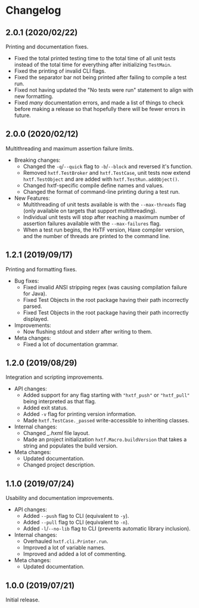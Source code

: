 Changelog
=========


2.0.1 (2020/02/22)
------------------

Printing and documentation fixes.

- Fixed the total printed testing time to the total time of all unit tests instead of the total time for everything after initializing `TestMain`.
- Fixed the printing of invalid CLI flags.
- Fixed the separator bar not being printed after failing to compile a test run.
- Fixed not having updated the "No tests were run" statement to align with new formatting.
- Fixed *many* documentation errors, and made a list of things to check before making a release so that hopefully there will be fewer errors in future.


2.0.0 (2020/02/12)
------------------

Multithreading and maximum assertion failure limits.

- Breaking changes:
  - Changed the `-q`/`--quick` flag to `-b`/`--block` and reversed it's function.
  - Removed `hxtf.TestBroker` and `hxtf.TestCase`, unit tests now extend `hxtf.TestObject` and are added with `hxtf.TestRun.addObject()`.
  - Changed hxtf-specific compile define names and values.
  - Changed the format of command-line printing during a test run.
- New Features:
  - Multithreading of unit tests available is with the `--max-threads` flag (only available on targets that support multithreading).
  - Individual unit tests will stop after reaching a maximum number of assertion failures available with the `--max-failures` flag.
  - When a test run begins, the HxTF version, Haxe compiler version, and the number of threads are printed to the command line.


1.2.1 (2019/09/17)
------------------

Printing and formatting fixes.

- Bug fixes:
  - Fixed invalid ANSI stripping regex (was causing compilation failure for Java).
  - Fixed Test Objects in the root package having their path incorrectly parsed.
  - Fixed Test Objects in the root package having their path incorrectly displayed.
- Improvements:
  - Now flushing stdout and stderr after writing to them.
- Meta changes:
  - Fixed a lot of documentation grammar.


1.2.0 (2019/08/29)
------------------

Integration and scripting improvements.

- API changes:
  - Added support for any flag starting with `"hxtf_push"` or `"hxtf_pull"` being interpreted as that flag.
  - Added exit status.
  - Added `-v` flag for printing version information.
  - Made `hxtf.TestCase._passed` write-accessible to inheriting classes.
- Internal changes:
  - Changed _\_.hxml_ file layout.
  - Made an project initialization `hxtf.Macro.buildVersion` that takes a string and populates the build version.
- Meta changes:
  - Updated documentation.
  - Changed project description.


1.1.0 (2019/07/24)
------------------

Usability and documentation improvements.

- API changes:
  - Added `--push` flag to CLI (equivalent to `-y`).
  - Added `--pull` flag to CLI (equivalent to `-n`).
  - Added `-l`/`--no-lib` flag to CLI (prevents automatic library inclusion).
- Internal changes:
  - Overhauled `hxtf.cli.Printer.run`.
  - Improved a lot of variable names.
  - Improved and added a lot of commenting.
- Meta changes:
  - Updated documentation.


1.0.0 (2019/07/21)
------------------

Initial release.

